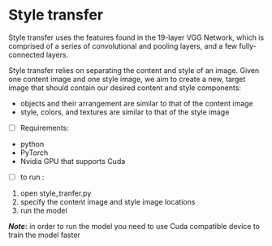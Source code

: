 # Style transfer 

Style transfer uses the features found in the 19-layer VGG Network, which is comprised of a series of convolutional and pooling layers, and a few fully-connected layers.

Style transfer relies on separating the content and style of an image. Given one content image and one style image, we aim to create a new, target image that should contain our desired content and style components:
* objects and their arrangement are similar to that of the content image
* style, colors, and textures are similar to that of the style image


 * [ ] Requirements:
- python 
- PyTorch
- Nvidia GPU that supports Cuda 

 * [ ] to run :

 1.  open style_tranfer.py 
 2. specify the content image and style image locations 
 3.  run the model 


***Note:*** in order to run the model you need to use Cuda compatible device to train the model faster
